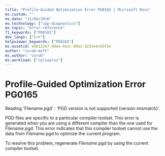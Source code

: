 ```yaml
---
title: "Profile-Guided Optimization Error PG0165 | Microsoft Docs"
ms.custom: ""
ms.date: "11/04/2016"
ms.technology: ["cpp-diagnostics"]
ms.topic: "error-reference"
f1_keywords: ["PG0165"]
dev_langs: ["C++"]
helpviewer_keywords: ["PG0165"]
ms.assetid: e98122e7-ddee-4a2c-96b2-d232e4c65f3e
author: "corob-msft"
ms.author: "corob"
ms.workload: ["cplusplus"]
---
```

# Profile-Guided Optimization Error PG0165
Reading 'Filename.pgd' : 'PGD version is not supported (version mismatch)'.  
  
 PGD files are specific to a particular compiler toolset. This error is generated when you are using a different compiler than the one used for *Filename*.pgd. This error indicates that this compiler toolset cannot use the data from *Filename*.pgd to optimize the current program.  
  
 To resolve this problem, regenerate *Filename*.pgd by using the current compiler toolset.
